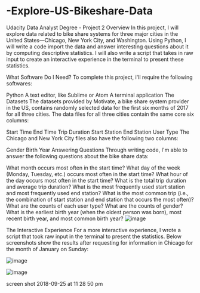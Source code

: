 # -Explore-US-Bikeshare-Data
Udacity Data Analyst Degree - Project 2
Overview
In this project, I will explore data related to bike share systems for three major cities in the United States—Chicago, New York City, and Washington. Using Python, I will write a code import the data and answer interesting questions about it by computing descriptive statistics. I will also write a script that takes in raw input to create an interactive experience in the terminal to present these statistics.

What Software Do I Need?
To complete this project, i'll require the following softwares:

Python
A text editor, like Sublime or Atom
A terminal application
The Datasets
The datasets provided by Motivate, a bike share system provider in the US, contains randomly selected data for the first six months of 2017 for all three cities. The data files for all three cities contain the same core six columns:

Start Time
End Time
Trip Duration
Start Station
End Station
User Type
The Chicago and New York City files also have the following two columns:

Gender
Birth Year
Answering Questions
Through writing code, I'm able to answer the following questions about the bike share data:

What month occurs most often in the start time?
What day of the week (Monday, Tuesday, etc.) occurs most often in the start time?
What hour of the day occurs most often in the start time?
What is the total trip duration and average trip duration?
What is the most frequently used start station and most frequently used end station?
What is the most common trip (i.e., the combination of start station and end station that occurs the most often)?
What are the counts of each user type?
What are the counts of gender?
What is the earliest birth year (when the oldest person was born), most recent birth year, and most common birth year?
![image](https://user-images.githubusercontent.com/88760037/203678876-bd4611f1-749f-4921-ad4a-3f26cff696c3.png)

The Interactive Experience
For a more interactive experience, I wrote a script that took raw input in the terminal to present the statistics. Below screenshots show the results after requesting for information in Chicago for the month of January on Sunday:

![image](https://user-images.githubusercontent.com/88760037/203678920-9d303a48-8101-4846-9362-b85677eb0066.png)

![image](https://user-images.githubusercontent.com/88760037/203678948-62b534a3-38c2-4e02-90c4-4d871b93475d.png)

screen shot 2018-09-25 at 11 28 50 pm
